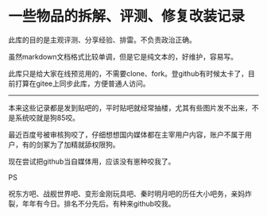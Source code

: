 # 一些物品的拆解、评测、修复改装记录

此库的目的是主观评测、分享经验、排雷。不负责政治正确。

虽然markdown文档格式比较单调，但是它是纯文本的，好维护，容易写。

此库只是给大家在线预览用的，不需要clone、fork。登github有时候太卡了，目前打算在gitee上同步此库，方便普通人访问。

---

本来这些记录都是发到贴吧的，平时贴吧就经常抽楼，尤其有些图片发不出来，不是系统咬就是狗85咬。

最近百度号被审核狗咬了，仔细想想国内媒体都在主宰用户内容，账户不属于用户，有的剑冢为了加精就舔权限狗。

现在尝试把github当自媒体用，应该没有崽种咬我了。

PS

祝东方吧、战舰世界吧、变形金刚玩具吧、秦时明月吧的历任大小吧务，亲妈炸裂，年年有今日。排名不分先后。有种来github咬我。